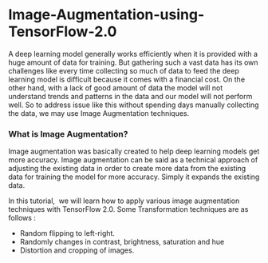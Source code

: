 # Image-Augmentation-using-TensorFlow-2.0

A deep learning model generally works efficiently when it is provided with a huge amount of data for training. But gathering such a vast data has its own challenges like every time collecting so much of data to feed the deep learning model is difficult because it comes with a financial cost. On the other hand, with a lack of good amount of data the model will not understand trends and patterns in the data and our model will not perform well. So to address issue like this without spending days manually collecting the data, we may use Image Augmentation techniques.

### What is Image Augmentation?

Image augmentation was basically created to help deep learning models get more accuracy. Image augmentation can be said as a technical approach of adjusting the existing data in order to create more data from the existing data for training the model for more accuracy. Simply it expands the existing data.

In this tutorial,  we will learn how to apply various image augmentation techniques with TensorFlow 2.0. Some Transformation techniques are as follows :

* Random flipping to left-right.
* Randomly changes in contrast, brightness, saturation and hue
* Distortion and cropping of images.
